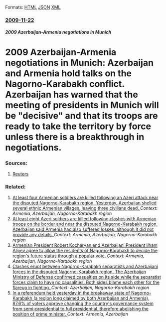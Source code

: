
Formats: [HTML](/news/2009/11/22/2009-azerbaijan-armenia-negotiations-in-munich-azerbaijan-and-armenia-hold-talks-on-the-nagorno-karabakh-conflict-azerbaijan-has-warned-t.html)  [JSON](/news/2009/11/22/2009-azerbaijan-armenia-negotiations-in-munich-azerbaijan-and-armenia-hold-talks-on-the-nagorno-karabakh-conflict-azerbaijan-has-warned-t.json)  [XML](/news/2009/11/22/2009-azerbaijan-armenia-negotiations-in-munich-azerbaijan-and-armenia-hold-talks-on-the-nagorno-karabakh-conflict-azerbaijan-has-warned-t.xml)  

### [2009-11-22](/news/2009/11/22/index.md)

##### 2009 Azerbaijan-Armenia negotiations in Munich
#  2009 Azerbaijan-Armenia negotiations in Munich: Azerbaijan and Armenia hold talks on the Nagorno-Karabakh conflict. Azerbaijan has warned that the meeting of presidents in Munich will be "decisive" and that its troops are ready to take the territory by force unless there is a breakthrough in negotiations. 




### Sources:

1. [Reuters](http://thestar.com.my/news/story.asp?file=/2009/11/22/worldupdates/2009-11-22T105906Z_01_NOOTR_RTRMDNC_0_-441424-1&sec=Worldupdates)

### Related:

1. [At least four Armenian soldiers are killed following an Azeri attack near the disputed Nagorno-Karabakh region. Yesterday, Azerbaijan shelled several ethnic Armenian villages, leaving three civilians dead. ](/news/2015/09/26/at-least-four-armenian-soldiers-are-killed-following-an-azeri-attack-near-the-disputed-nagorno-karabakh-region-yesterday-azerbaijan-shelle.md) _Context: Armenia, Azerbaijan, Nagorno-Karabakh region_
2. [At least eight Azeri soldiers are killed following clashes with Armenian troops on the border and near the disputed Nagorno-Karabakh region. Azerbaijan said Armenia had also suffered losses, although it did not provide any details. ](/news/2014/08/1/at-least-eight-azeri-soldiers-are-killed-following-clashes-with-armenian-troops-on-the-border-and-near-the-disputed-nagorno-karabakh-region.md) _Context: Armenia, Azerbaijan, Nagorno-Karabakh region_
3. [ Armenian President Robert Kocharyan and Azerbaijani President Ilham Aliyev agree to allow the residents of Nagorno-Karabakh to decide the region's future status through a popular vote. ](/news/2006/06/27/armenian-president-robert-kocharyan-and-azerbaijani-president-ilham-aliyev-agree-to-allow-the-residents-of-nagorno-karabakh-to-decide-the-r.md) _Context: Armenia, Azerbaijan, Nagorno-Karabakh region_
4. [Clashes erupt between Nagorno-Karabakh separatists and Azerbaijani forces in the disputed Nagorno-Karabakh region. The Azerbaijan Ministry of Defense confirmed casualties on its side while the separatist forces claim to have no causalities. Both sides blame each other for the flareup in fighting. ](/news/2017/02/25/clashes-erupt-between-nagorno-karabakh-separatists-and-azerbaijani-forces-in-the-disputed-nagorno-karabakh-region-the-azerbaijan-ministry-o.md) _Context: Azerbaijan, Nagorno-Karabakh region_
5. [In a referendum held yesterday in the breakaway state of Nagorno-Karabakh (a region long claimed by both Azerbaijan and Armenia), 87.6% of voters approve changing the country's governance system from semi-presidential to full presidential, therefore abolishing the position of prime minister. ](/news/2017/02/21/in-a-referendum-held-yesterday-in-the-breakaway-state-of-nagorno-karabakh-a-region-long-claimed-by-both-azerbaijan-and-armenia-87-6-of-v.md) _Context: Armenia, Azerbaijan_
